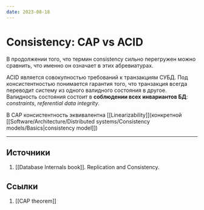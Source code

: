 ```yaml
---
date: 2023-08-18
---
```

# Consistency: CAP vs ACID

В продолжении того, что термин consistency сильно перегружен можно сравнить, что именно он означает в этих абревиатурах.

ACID является совокупностью требований к транзакциям СУБД. Под консистентностью понимается гарантия того, что транзакция всегда переводит систему из одного валидного состояния в другое. Валидность состояния состоит в **соблюдении всех инвариантов БД**: *constraints*, *referential data integrity*.

В CAP консистентность эквивалентна [[Linearizability]](конкретной [[Software/Architecture/Distributed systems/Consistency models/Basics|consistency model]])

---

## Источники

1. [[Database Internals book]]. Replication and Consistency.

## Ссылки

1. [[CAP theorem]]
